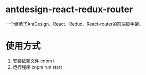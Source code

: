 # antdesign-react-redux-router
一个继承了AntDesign、React、Redux、React-router的前端脚手架。

# 使用方式
1. 安装依赖文件
  cnpm i
2. 运行程序
  cnpm run start
